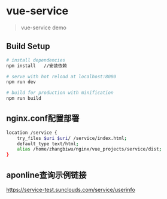 # vue-service
> vue-service demo

## Build Setup

``` bash
# install dependencies
npm install   //安装依赖

# serve with hot reload at localhost:8080
npm run dev   

# build for production with minification
npm run build
```

## nginx.conf配置部署

``` bash
location /service {
	try_files $uri $uri/ /service/index.html;
	default_type text/html;
	alias /home/zhangbiwu/nginx/vue_projects/service/dist;
}
```

## aponline查询示例链接

https://service-test.sunclouds.com/service/userinfo
